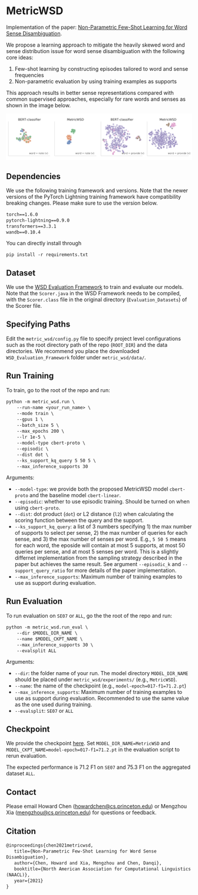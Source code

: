 # MetricWSD
Implementation of the paper: [Non-Parametric Few-Shot Learning for Word Sense Disambiguation](https://arxiv.org/abs/2104.12677).

We propose a learning approach to mitigate the heavily skewed word and sense distribution issue for word sense disambiguation with the following core ideas:

1. Few-shot learning by constructing episodes tailored to word and sense frequencies
2. Non-parametric evaluation by using training examples as supports

This approach results in better sense representations compared with common supervised approaches, especially for rare words and senses as shown in the image below.

<img src="images/tsne.png" width="800"/>

## Dependencies
We use the following training framework and versions. Note that the newer versions of the PyTorch Lightning training framework have compatibility breaking changes. Please make sure to use the version below.

```
torch==1.6.0
pytorch-lightning==0.9.0
transformers==3.3.1
wandb==0.10.4
```

You can directly install through

```
pip install -r requirements.txt
```

## Dataset
We use the [WSD Evaluation Framework](http://lcl.uniroma1.it/wsdeval/) to train and evaluate our models. Note that the `Scorer.java` in the WSD Framework needs to be compiled, with the `Scorer.class` file in the original directory (`Evaluation_Datasets`) of the Scorer file.

## Specifying Paths
Edit the `metric_wsd/config.py` file to specify project level configurations such as the root directory path of the repo (`ROOT_DIR`) and the data directories. We recommend you place the downloaded `WSD_Evaluation_Framework` folder under `metric_wsd/data/`.

## Run Training
To train, go to the root of the repo and run:

```
python -m metric_wsd.run \
    --run-name <your_run_name> \
    --mode train \
    --gpus 1 \
    --batch_size 5 \
    --max_epochs 200 \
    --lr 1e-5 \
    --model-type cbert-proto \
    --episodic \
    --dist dot \
    --ks_support_kq_query 5 50 5 \
    --max_inference_supports 30
```
Arguments:

* `--model-type`: we provide both the proposed MetricWSD model `cbert-proto` and the baseline model `cbert-linear`.
* `--episodic`: whether to use episodic training. Should be turned on when using `cbert-proto`.
* `--dist`: dot product (`dot`) or L2 distance (`l2`) when calculating the scoring function between the query and the support.
* `--ks_support_kq_query`: a list of 3 numbers specifying 1) the max number of supports to select per sense, 2) the max number of queries for each sense, and 3) the max number of senses per word. E.g., `5 50 5` means for each word, the eposide will contain at most 5 supports, at most 50 queries per sense, and at most 5 senses per word. This is a slightly differnet implementation from the sampling strategy described in the paper but achieves the same result. See argument `--episodic_k` and `--support_query_ratio` for more details of the paper implementation.
* `--max_inference_supports`: Maximum number of training examples to use as support during evaluation.


## Run Evaluation
To run evaluation on `SE07` or `ALL`, go the the root of the repo and run:

```
python -m metric_wsd.run_eval \
    --dir $MODEL_DIR_NAME \
    --name $MODEL_CKPT_NAME \
    --max_inference_supports 30 \
    --evalsplit ALL
```
Arguments:

* `--dir`: the folder name of your run. The model directory `MODEL_DIR_NAME` should be placed under `metric_wsd/experiments/` (e.g., `MetricWSD`).
* `--name`: the name of the checkpoint (e.g., `model-epoch=017-f1=71.2.pt`)
* `--max_inference_supports`: Maximum number of training examples to use as support during evaluation. Recommended to use the same value as the one used during training.
* `--evalsplit`: `SE07` or `ALL`

## Checkpoint
We provide the checkpoint [here](https://drive.google.com/file/d/1TF6cSCq8moSvFAPhNiwioFXO7GnyOVJd/view?usp=sharing).
Set `MODEL_DIR_NAME=MetricWSD` and `MODEL_CKPT_NAME=model-epoch=017-f1=71.2.pt` in the evaluation script to rerun evaluation.

The expected performance is 71.2 F1 on `SE07` and 75.3 F1 on the aggregated dataset `ALL`.

## Contact
Please email Howard Chen (howardchen@cs.princeton.edu) or Mengzhou Xia (mengzhou@cs.princeton.edu) for questions or feedback.

## Citation
```
@inproceedings{chen2021metricwsd,
   title={Non-Parametric Few-Shot Learning for Word Sense Disambiguation},
   author={Chen, Howard and Xia, Mengzhou and Chen, Danqi},
   booktitle={North American Association for Computational Linguistics (NAACL)},
   year={2021}
}
```
